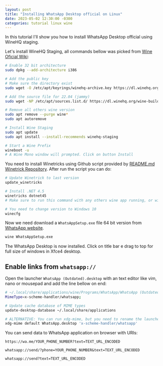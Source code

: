 ```yaml
---
layout: post
title: "Installing WhatsApp Desktop official on Linux"
date: 2023-05-02 12:30:00 -0300
categories: tutorial linux wine
---
```

In this tutorial I'll show you how to install WhatsApp Desktop official using WineHQ staging.

Let's install WineHQ Staging, all commands bellow was picked from [Wine Oficial Wiki](https://wiki.winehq.org/Ubuntu):

```bash
# Enable 32 bit architecture
sudo dpkg --add-architecture i386

# Add the public key
# Make sure the directory exist
sudo wget -O /etc/apt/keyrings/winehq-archive.key https://dl.winehq.org/wine-builds/winehq.key

# Add the source file for 22.04 (jammy)
sudo wget -NP /etc/apt/sources.list.d/ https://dl.winehq.org/wine-builds/ubuntu/dists/jammy/winehq-jammy.sources

# Remove all others wine version
sudo apt remove --purge wine*
sudo apt autoremove

# Install Wine Staging
sudo apt update
sudo apt install --install-recommends winehq-staging

# Start a Wine Prefix
wineboot -u
# A Wine Mono window will prompted. Click on button Install
```

You need to install Winetricks using Github script provided by [README.md Winetrick Repository](https://github.com/Winetricks/winetricks). After run the script you can do:

```bash
# Update Winetrick to last version
update_winetricks

# Install .NET 4.5
winetricks dotnet45
# Make sure to run this command with any others wine app running, or winetrick will waiting process finished!

# You need to change version to Windows 10
winecfg
```

Now we need download a `WhatsAppSetup.exe` file 64 bit version from [WhatsApp website](https://www.whatsapp.com/download).

```bash
wine WhatsAppSetup.exe
```

The WhatsApp Desktop is now installed. Click on title bar e drag to top for full size of windows in Xfce4 desktop.

## Enable links from `whatsapp://`

Open the launcher `WhatsApp (Outdated).desktop` with an text editor like vim, nano or mousepad and add the line bellow on end:

```bash
# ~/.local/share/applications/wine/Programs/WhatsApp/WhatsApp (Outdated).desktop`
MimeType=x-scheme-handler/whatsapp;

# Update cache database of MIME types
update-desktop-database ~/.local/share/applications

# ALTERNATIVE: You can run xdg-mime, but you need to rename the launcher
xdg-mime default WhatsApp.desktop 'x-scheme-handler/whatsapp'
```

You can send data to WhatsApp application on browser with URIs:

```
https://wa.me/YOUR_PHONE_NUMBER?text=TEXT_URL_ENCODED

whatsapp://send/?phone=YOUR_PHONE_NUMBER&text=TEXT_URL_ENCODED

whatsapp://send?text=TEXT_URL_ENCODED
```